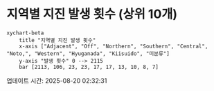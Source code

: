 # 지역별 지진 발생 횟수 (상위 10개)

```mermaid
xychart-beta
    title "지역별 지진 발생 횟수"
    x-axis ["Adjacent", "Off", "Northern", "Southern", "Central", "Noto,", "Western", "Hyuganada", "Kiisuido", "미분류"]
    y-axis "발생 횟수" 0 --> 2115
    bar [2113, 106, 23, 23, 17, 17, 13, 10, 8, 7]
```

업데이트 시간: 2025-08-20 02:32:31

